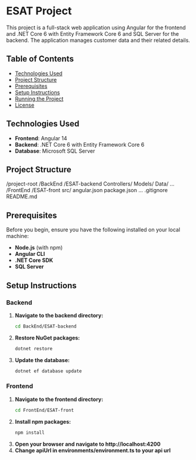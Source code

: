 # ESAT Project

This project is a full-stack web application using Angular for the frontend and .NET Core 6 with Entity Framework Core 6 and SQL Server for the backend. The application manages customer data and their related details.

## Table of Contents

- [Technologies Used](#technologies-used)
- [Project Structure](#project-structure)
- [Prerequisites](#prerequisites)
- [Setup Instructions](#setup-instructions)
- [Running the Project](#running-the-project)
- [License](#license)

## Technologies Used

- **Frontend**: Angular 14
- **Backend**: .NET Core 6 with Entity Framework Core 6
- **Database**: Microsoft SQL Server

## Project Structure
/project-root
/BackEnd
/ESAT-backend
Controllers/
Models/
Data/
...
/FrontEnd
/ESAT-front
src/
angular.json
package.json
...
.gitignore
README.md

## Prerequisites

Before you begin, ensure you have the following installed on your local machine:

- **Node.js** (with npm)
- **Angular CLI**
- **.NET Core SDK**
- **SQL Server**

## Setup Instructions

### Backend

1. **Navigate to the backend directory:**
   ```sh
   cd BackEnd/ESAT-backend
   ```
2. **Restore NuGet packages:**
    ```sh
    dotnet restore
    ```
3. **Update the database:**
    ```sh
    dotnet ef database update 
    ```
### Frontend

1. **Navigate to the frontend directory:**
    ```sh
    cd FrontEnd/ESAT-front
    ```
2. **Install npm packages:**
    ```sh
    npm install
    ```
2. **Open your browser and navigate to http://localhost:4200**
3. **Change apiUrl in environments/environment.ts to your api url**
